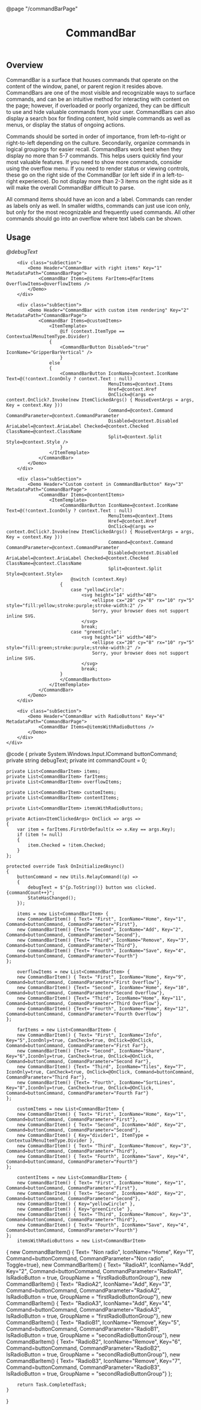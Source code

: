 ﻿@page "/commandBarPage"

<header class="root">
    <h1 class="title">CommandBar</h1>
</header>
<div class="section" style="transition-delay: 0s;">
    <div id="overview" tabindex="-1">
        <h2 class="subHeading hiddenContent">Overview</h2>
    </div>
    <div class="content">
        <div class="ms-Markdown">
            <p>
                CommandBar is a surface that houses commands that operate on the content of
                the window, panel, or parent region it resides above. CommandBars are one of the most
                visible and recognizable ways to surface commands, and can be an intuitive
                method for interacting with content on the page; however, if overloaded or
                poorly organized, they can be difficult to use and hide valuable commands from
                your user. CommandBars can also display a search box for finding content, hold
                simple commands as well as menus, or display the status of ongoing actions.
            </p>
            <p>
                Commands should be sorted in order of importance, from left-to-right or right-to-left
                depending on the culture. Secondarily, organize commands in logical
                groupings for easier recall. CommandBars work best when they display no more
                than 5-7 commands. This helps users quickly find your most valuable features.
                If you need to show more commands, consider using the overflow menu. If you
                need to render status or viewing controls, these go on the right side of the
                CommandBar (or left side if in a left-to-right experience). Do not display
                more than 2-3 items on the right side as it will make the overall CommandBar
                difficult to parse.
            </p>
            <p>
                All command items should have an icon and a label. Commands can render as
                labels only as well. In smaller widths, commands can just use icon only, but
                only for the most recognizable and frequently used commands. All other
                commands should go into an overflow where text labels can be shown.
            </p>
        </div>
    </div>
</div>
<div class="section" style="transition-delay: 0s;">
    <div id="overview" tabindex="-1">
        <h2 class="subHeading">Usage</h2>
    </div>
    <div>
        <em>@debugText</em>
        <div class="subSection">
            <Demo Header="Basic CommandBar" Key="0" MetadataPath="CommandBarPage">
                <CommandBar Items=@items />
            </Demo>
        </div>

        <div class="subSection">
            <Demo Header="CommandBar with right items" Key="1" MetadataPath="CommandBarPage">
                <CommandBar Items=@items FarItems=@farItems OverflowItems=@overflowItems />
            </Demo>
        </div>

        <div class="subSection">
            <Demo Header="CommandBar with custom item rendering" Key="2" MetadataPath="CommandBarPage">
                <CommandBar Items=@customItems>
                    <ItemTemplate>
                        @if (context.ItemType == ContextualMenuItemType.Divider)
                    {
                        <CommandBarButton Disabled="true" IconName="GripperBarVertical" />
                        }
                    else
                    {
                        <CommandBarButton IconName=@context.IconName Text=@(!context.IconOnly ? context.Text : null)
                                          MenuItems=@context.Items
                                          Href=@context.Href
                                          OnClick=@(args => context.OnClick?.Invoke(new ItemClickedArgs() { MouseEventArgs = args, Key = context.Key }))
                                          Command=@context.Command CommandParameter=@context.CommandParameter
                                          Disabled=@context.Disabled AriaLabel=@context.AriaLabel Checked=@context.Checked ClassName=@context.ClassName
                                          Split=@context.Split Style=@context.Style />
                        }
                    </ItemTemplate>
                </CommandBar>
            </Demo>
        </div>

        <div class="subSection">
            <Demo Header="Custom content in CommmandBarButton" Key="3" MetadataPath="CommandBarPage">
                <CommandBar Items=@contentItems>
                    <ItemTemplate>
                        <CommandBarButton IconName=@context.IconName Text=@(!context.IconOnly ? context.Text : null)
                                          MenuItems=@context.Items
                                          Href=@context.Href
                                          OnClick=@(args => context.OnClick?.Invoke(new ItemClickedArgs() { MouseEventArgs = args, Key = context.Key }))
                                          Command=@context.Command CommandParameter=@context.CommandParameter
                                          Disabled=@context.Disabled AriaLabel=@context.AriaLabel Checked=@context.Checked ClassName=@context.ClassName
                                          Split=@context.Split Style=@context.Style>
                            @switch (context.Key)
                        {
                            case "yellowCircle":
                                <svg height="14" width="40">
                                    <ellipse cx="20" cy="8" rx="10" ry="5" style="fill:yellow;stroke:purple;stroke-width:2" />
                                    Sorry, your browser does not support inline SVG.
                                </svg>
                                break;
                            case "greenCircle":
                                <svg height="14" width="40">
                                    <ellipse cx="20" cy="8" rx="10" ry="5" style="fill:green;stroke:purple;stroke-width:2" />
                                    Sorry, your browser does not support inline SVG.
                                </svg>
                                break;
                        }
                        </CommandBarButton>
                    </ItemTemplate>
                </CommandBar>
            </Demo>
        </div>

        <div class="subSection">
            <Demo Header="CommandBar with RadioButtons" Key="4" MetadataPath="CommandBarPage">
                <CommandBar Items=@itemsWithRadioButtons />
            </Demo>
        </div>
    </div>
</div>

@code {
    private System.Windows.Input.ICommand buttonCommand;
    private string debugText;
    private int commandCount = 0;

    private List<CommandBarItem> items;
    private List<CommandBarItem> farItems;
    private List<CommandBarItem> overflowItems;

    private List<CommandBarItem> customItems;
    private List<CommandBarItem> contentItems;

    private List<CommandBarItem> itemsWithRadioButtons;

    private Action<ItemClickedArgs> OnClick => args =>
    {
        var item = farItems.FirstOrDefault(x => x.Key == args.Key);
        if (item != null)
        {
            item.Checked = !item.Checked;
        }
    };

    protected override Task OnInitializedAsync()
    {
        buttonCommand = new Utils.RelayCommand((p) =>
        {
            debugText = $"{p.ToString()} button was clicked. {commandCount++}";
            StateHasChanged();
        });

        items = new List<CommandBarItem> {
        new CommandBarItem() { Text= "First", IconName="Home", Key="1", Command=buttonCommand, CommandParameter="First"},
        new CommandBarItem() {Text= "Second", IconName="Add", Key="2", Command=buttonCommand, CommandParameter="Second"},
        new CommandBarItem() {Text= "Third", IconName="Remove", Key="3", Command=buttonCommand, CommandParameter="Third"},
        new CommandBarItem() {Text= "Fourth", IconName="Save", Key="4", Command=buttonCommand, CommandParameter="Fourth"}
    };

        overflowItems = new List<CommandBarItem> {
        new CommandBarItem() { Text= "First", IconName="Home", Key="9",  Command=buttonCommand, CommandParameter="First Overflow"},
        new CommandBarItem() {Text= "Second", IconName="Home", Key="10", Command=buttonCommand, CommandParameter="Second Overflow"},
        new CommandBarItem() {Text= "Third", IconName="Home", Key="11", Command=buttonCommand, CommandParameter="Third Overflow"},
        new CommandBarItem() {Text= "Fourth", IconName="Home", Key="12", Command=buttonCommand, CommandParameter="Fourth Overflow"}
    };

        farItems = new List<CommandBarItem> {
        new CommandBarItem() { Text= "First", IconName="Info", Key="5",IconOnly=true, CanCheck=true, OnClick=@OnClick, Command=buttonCommand, CommandParameter="First Far"},
        new CommandBarItem() {Text= "Second", IconName="Share", Key="6",IconOnly=true, CanCheck=true, OnClick=@OnClick, Command=buttonCommand, CommandParameter="Second Far"},
        new CommandBarItem() {Text= "Third", IconName="Tiles", Key="7", IconOnly=true, CanCheck=true, OnClick=@OnClick, Command=buttonCommand, CommandParameter="Third Far"},
        new CommandBarItem() {Text= "Fourth", IconName="SortLines", Key="8",IconOnly=true, CanCheck=true, OnClick=@OnClick, Command=buttonCommand, CommandParameter="Fourth Far"}
    };

        customItems = new List<CommandBarItem> {
        new CommandBarItem() { Text= "First", IconName="Home", Key="1", Command=buttonCommand, CommandParameter="First"},
        new CommandBarItem() { Text= "Second", IconName="Add", Key="2", Command=buttonCommand, CommandParameter="Second"},
        new CommandBarItem() { Key="divider1", ItemType = ContextualMenuItemType.Divider },
        new CommandBarItem() { Text= "Third", IconName="Remove", Key="3", Command=buttonCommand, CommandParameter="Third"},
        new CommandBarItem() { Text= "Fourth", IconName="Save", Key="4", Command=buttonCommand, CommandParameter="Fourth"}
    };

        contentItems = new List<CommandBarItem> {
        new CommandBarItem() { Text= "First", IconName="Home", Key="1", Command=buttonCommand, CommandParameter="First"},
        new CommandBarItem() { Text= "Second", IconName="Add", Key="2", Command=buttonCommand, CommandParameter="Second"},
        new CommandBarItem() { Key="yellowCircle" },
        new CommandBarItem() { Key="greenCircle" },
        new CommandBarItem() { Text= "Third", IconName="Remove", Key="3", Command=buttonCommand, CommandParameter="Third"},
        new CommandBarItem() { Text= "Fourth", IconName="Save", Key="4", Command=buttonCommand, CommandParameter="Fourth"}
    };
        itemsWithRadioButtons = new List<CommandBarItem>
{
        new CommandBarItem() { Text= "Non radio", IconName="Home", Key="1", Command=buttonCommand, CommandParameter="Non radio", Toggle=true},
        new CommandBarItem() { Text= "RadioA1", IconName="Add", Key="2", Command=buttonCommand, CommandParameter="RadioA1", IsRadioButton = true, GroupName = "firstRadioButtonGroup"},
        new CommandBarItem() { Text= "RadioA2", IconName="Add", Key="3", Command=buttonCommand, CommandParameter="RadioA2", IsRadioButton = true, GroupName = "firstRadioButtonGroup"},
        new CommandBarItem() { Text= "RadioA3", IconName="Add", Key="4", Command=buttonCommand, CommandParameter="RadioA3", IsRadioButton = true, GroupName = "firstRadioButtonGroup"},
        new CommandBarItem() { Text= "RadioB1", IconName="Remove", Key="5", Command=buttonCommand, CommandParameter="RadioB1", IsRadioButton = true, GroupName = "secondRadioButtonGroup"},
        new CommandBarItem() { Text= "RadioB2", IconName="Remove", Key="6", Command=buttonCommand, CommandParameter="RadioB2", IsRadioButton = true, GroupName = "secondRadioButtonGroup"},
        new CommandBarItem() { Text= "RadioB3", IconName="Remove", Key="7", Command=buttonCommand, CommandParameter="RadioB3", IsRadioButton = true, GroupName = "secondRadioButtonGroup"}
    };

        return Task.CompletedTask;
    }
}
